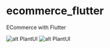 # ecommerce_flutter
 ECommerce with Flutter


![alt PlantUI](https://i.pinimg.com/474x/77/db/81/77db81de89f068082eb640f712a1874a.jpg)
![alt PlantUI](https://i.pinimg.com/474x/15/8e/03/158e03bf2880e73002b86991afea31bf.jpg)
